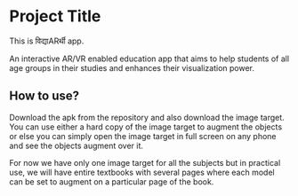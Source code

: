 
# Project Title

This is विद्याARर्थी app.

An interactive AR/VR enabled education app that aims to help students of all age groups in their studies and enhances their visualization power.



## How to use?
Download the apk from the repository and also download the image target. 
You can use either a hard copy of the image target to augment the objects or else you can simply open the image target in full screen on any phone and see the objects augment over it.

For now we have only one image target for all the subjects but in practical use, we will have entire textbooks with several pages where each model can be set to augment on a particular page of the book.

